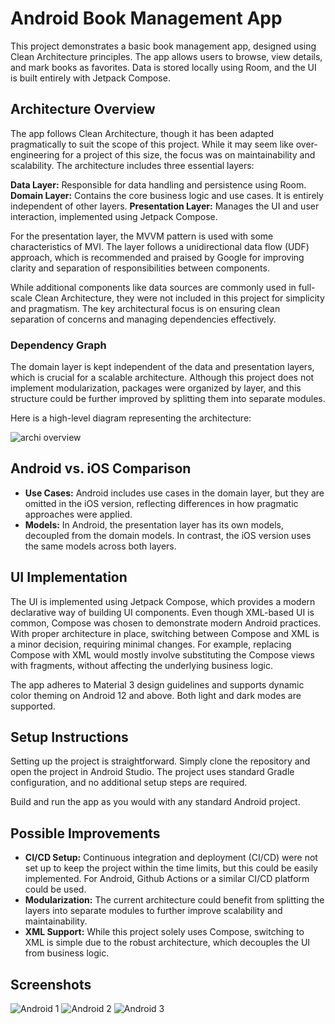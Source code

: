 # Android Book Management App

This project demonstrates a basic book management app, designed using Clean Architecture principles. The app allows users to browse, view details, and mark books as favorites. Data is stored locally using Room, and the UI is built entirely with Jetpack Compose.

## Architecture Overview
The app follows Clean Architecture, though it has been adapted pragmatically to suit the scope of this project. While it may seem like over-engineering for a project of this size, the focus was on maintainability and scalability. The architecture includes three essential layers:

**Data Layer:** Responsible for data handling and persistence using Room.
**Domain Layer:** Contains the core business logic and use cases. It is entirely independent of other layers.
**Presentation Layer:** Manages the UI and user interaction, implemented using Jetpack Compose.

For the presentation layer, the MVVM pattern is used with some characteristics of MVI. The layer follows a unidirectional data flow (UDF) approach, which is recommended and praised by Google for improving clarity and separation of responsibilities between components.

While additional components like data sources are commonly used in full-scale Clean Architecture, they were not included in this project for simplicity and pragmatism. The key architectural focus is on ensuring clean separation of concerns and managing dependencies effectively.

### Dependency Graph
The domain layer is kept independent of the data and presentation layers, which is crucial for a scalable architecture. Although this project does not implement modularization, packages were organized by layer, and this structure could be further improved by splitting them into separate modules.

Here is a high-level diagram representing the architecture:

![archi overview](https://github.com/user-attachments/assets/831bc022-4776-4574-947b-d94789ab6b33)


## Android vs. iOS Comparison
- **Use Cases:** Android includes use cases in the domain layer, but they are omitted in the iOS version, reflecting differences in how pragmatic approaches were applied.
- **Models:** In Android, the presentation layer has its own models, decoupled from the domain models. In contrast, the iOS version uses the same models across both layers.

## UI Implementation
The UI is implemented using Jetpack Compose, which provides a modern declarative way of building UI components. Even though XML-based UI is common, Compose was chosen to demonstrate modern Android practices. With proper architecture in place, switching between Compose and XML is a minor decision, requiring minimal changes. For example, replacing Compose with XML would mostly involve substituting the Compose views with fragments, without affecting the underlying business logic.

The app adheres to Material 3 design guidelines and supports dynamic color theming on Android 12 and above. Both light and dark modes are supported.

## Setup Instructions
Setting up the project is straightforward. Simply clone the repository and open the project in Android Studio. The project uses standard Gradle configuration, and no additional setup steps are required.

Build and run the app as you would with any standard Android project.

## Possible Improvements
- **CI/CD Setup:** Continuous integration and deployment (CI/CD) were not set up to keep the project within the time limits, but this could be easily implemented. For Android, Github Actions or a similar CI/CD platform could be used.
- **Modularization:** The current architecture could benefit from splitting the layers into separate modules to further improve scalability and maintainability.
- **XML Support:** While this project solely uses Compose, switching to XML is simple due to the robust architecture, which decouples the UI from business logic.

## Screenshots
![Android 1](https://github.com/user-attachments/assets/8f793907-9472-4638-8aca-98e3e38d8f08)
![Android 2](https://github.com/user-attachments/assets/5446e0af-b230-4cc1-99ce-6626bbc03b11)
![Android 3](https://github.com/user-attachments/assets/96330f7d-d461-4a16-9d57-bf7f71dad321)







